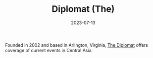 ﻿---
title: "Diplomat (The)"
linkTitle: "Diplomat (The)"
contributor: ["Aizada Arystanbek"]
created: 2022-07-27
countries: ["Kazakhstan", "Uzbekistan"]
category: ["Independent media"]
tags: ["media", "news", "international"]
date_start: [2002]
date_end: []
data_type: ["news"] 
language: ["English"]
date: 2023-07-13
description: 
  Offers coverage of current events in Central Asia.
---

Founded in 2002 and based in Arlington, Virginia, [The Diplomat](https://thediplomat.com/) offers coverage of current events in Central Asia. 
